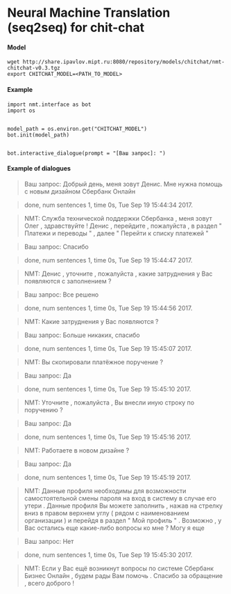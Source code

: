 # Neural Machine Translation (seq2seq) for chit-chat

#### Model

```
wget http://share.ipavlov.mipt.ru:8080/repository/models/chitchat/nmt-chitchat-v0.3.tgz 
export CHITCHAT_MODEL=<PATH_TO_MODEL>
```

#### Example
```
import nmt.interface as bot
import os


model_path = os.environ.get("CHITCHAT_MODEL")
bot.init(model_path)


bot.interactive_dialogue(prompt = "[Ваш запрос]: ")

```

#### Example of dialogues

> Ваш запрос:    Добрый день, меня зовут Денис. Мне нужна помощь с новым дизайном Сбербанк Онлайн    

>  done, num sentences 1, time 0s, Tue Sep 19 15:44:34 2017.

> NMT:    Служба технической поддержки Сбербанка , меня зовут Олег , здравствуйте ! Денис , перейдите , пожалуйста , в раздел " Платежи и переводы " , далее " Перейти к списку платежей "


> Ваш запрос:    Спасибо

>  done, num sentences 1, time 0s, Tue Sep 19 15:44:47 2017.

> NMT:    Денис , уточните , пожалуйста , какие затруднения у Вас появляются с заполнением ?


> Ваш запрос:    Все решено

>  done, num sentences 1, time 0s, Tue Sep 19 15:44:56 2017.

> NMT:    Какие затруднения у Вас появляются ?


> Ваш запрос:    Больше никаких, спасибо

>  done, num sentences 1, time 0s, Tue Sep 19 15:45:07 2017.

> NMT:    Вы скопировали платёжное поручение ?


> Ваш запрос:    Да

>  done, num sentences 1, time 0s, Tue Sep 19 15:45:10 2017.

> NMT:    Уточните , пожалуйста , Вы внесли иную строку по поручению ?


> Ваш запрос:    Да

>  done, num sentences 1, time 0s, Tue Sep 19 15:45:16 2017.

> NMT:    Работаете в новом дизайне ?


> Ваш запрос:    Да

>  done, num sentences 1, time 0s, Tue Sep 19 15:45:19 2017.

> NMT:    Данные профиля необходимы для возможности самостоятельной смены пароля на вход в систему в случае его утери . Данные профиля Вы можете заполнить , нажав на стрелку вниз в правом верхнем углу ( рядом с наименованием организации ) и перейдя в раздел " Мой профиль " . Возможно , у Вас остались еще какие-либо вопросы ко мне ? Могу я еще


> Ваш запрос:    Нет

>  done, num sentences 1, time 0s, Tue Sep 19 15:45:30 2017.

> NMT:    Если у Вас ещё возникнут вопросы по системе Сбербанк Бизнес Онлайн , будем рады Вам помочь . Спасибо за обращение , всего доброго !

